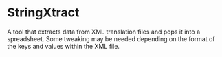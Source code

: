 # StringXtract
A tool that extracts data from XML translation files and pops it into a spreadsheet. Some tweaking may be needed depending on the format of the keys and values within the XML file.
